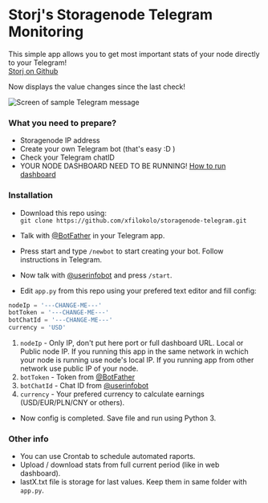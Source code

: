 # Storj's Storagenode Telegram Monitoring
This simple app allows you to get most important stats of your node directly to your Telegram! <br>
[Storj on Github](https://github.com/storj/storj)

Now displays the value changes since the last check!

![Screen of sample Telegram message](https://i.imgur.com/Hyq4IEq.png)

### What you need to prepare?
- Storagenode IP address
- Create your own Telegram bot (that's easy :D )
- Check your Telegram chatID
- YOUR NODE DASHBOARD NEED TO BE RUNNING! [How to run dashboard](https://documentation.storj.io/setup/cli/dashboard)

### Installation 
- Download this repo using: <br>
```git clone https://github.com/xfilokolo/storagenode-telegram.git```

- Talk with [@BotFather](https://t.me/BotFather) in your Telegram app.

- Press start and type `/newbot` to start creating your bot. Follow instructions in Telegram.

- Now talk with [@userinfobot](https://t.me/userinfobot) and press `/start`.

- Edit `app.py` from this repo using your prefered text editor and fill config:
```python
nodeIp = '---CHANGE-ME---'
botToken = '---CHANGE-ME---'
botChatId = '---CHANGE-ME---'
currency = 'USD'
```
1. `nodeIp` - Only IP, don't put here port or full dashboard URL. Local or Public node IP. If you running this app in the same network in wchich your node is running use node's local IP. If you running app from other network use public IP of your node.
2. `botToken` - Token from [@BotFather](https://t.me/BotFather)
3. `botChatId` - Chat ID from [@userinfobot](https://t.me/userinfobot)
4. `currency` - Your prefered currency to calculate earnings (USD/EUR/PLN/CNY or others). 

- Now config is completed. Save file and run using Python 3.

### Other info
- You can use Crontab to schedule automated raports. 
- Upload / download stats from full current period (like in web dashboard).
- lastX.txt file is storage for last values. Keep them in same folder with `app.py`.
